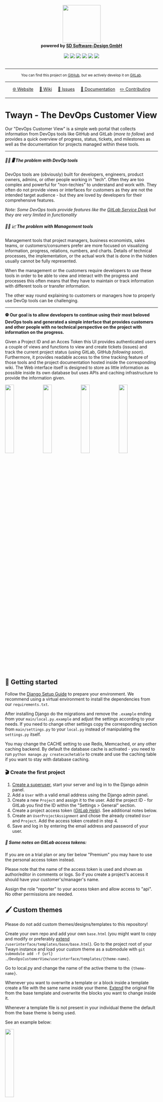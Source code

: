 <div align="center">
    <img src="https://gitlab.com/uploads/-/system/project/avatar/38322393/Twayn-Logo.png?width=200" width="125"><br>
    <strong>powered by <a href="https://software-design.de">SD Software-Design GmbH</a></strong><br><br>
    <img src="https://badgen.net/gitlab/license/software-design-public/twayn-devops-customer-view">
    <img src="https://gitlab.com/software-design-public/twayn-devops-customer-view/badges/main/pipeline.svg">
    <img src="https://gitlab.com/software-design-public/twayn-devops-customer-view/badges/main/coverage.svg">
    <img src="https://badgen.net/gitlab/open-issues/software-design-public/twayn-devops-customer-view">
    <img src="https://badgen.net/gitlab/closed-issues/software-design-public/twayn-devops-customer-view">
    <img src="https://badgen.net/gitlab/last-commit/software-design-public/twayn-devops-customer-view"><br><br>
    <hr>
    <small>You can find this project on <a href="https://github.com/Software-Design/Twayn-DevOps-Customer-View">GitHub</a>, but we actively develop it on <a href="https://gitlab.com/software-design-public/twayn-devops-customer-view">GitLab</a>.</small>
    <hr>
    <a href="http://twayn.com">🌐 Website</a> &nbsp; &nbsp; <a href="https://gitlab.com/software-design-public/twayn-devops-customer-view/-/wikis/">📖 Wiki</a> &nbsp; &nbsp; <a href="https://gitlab.com/software-design-public/twayn-devops-customer-view/-/issues">📑 Issues</a> &nbsp; &nbsp; <a href="https://gitlab.com/software-design-public/twayn-devops-customer-view/-/wikis/">📖 Documentation</a> &nbsp; &nbsp;<a href="https://gitlab.com/software-design-public/twayn-devops-customer-view/-/blob/main/CONTRIBUTING.md">✏️ Contributing</a> 
    <hr>
</div>

# Twayn - The DevOps Customer View

Our "DevOps Customer View" is a simple web portal that collects information from DevOps tools like GitHub and GitLab (_more to follow_) and provides a quick overview of progress, status, tickets, and milestones as well as the documentation for projects managed within these tools.

--- 

##### 🧑‍💻 🖥️ The problem with DevOp tools
DevOps tools are (obviously) built for developers, engineers, product owners, admins, or other people working in "tech". Often they are too complex and powerful for "non-techies" to understand and work with. They often do not provide views or interfaces for customers as they are not the intended target audience - but they are loved by developers for their comprehensive features.

_Note: Some DevOps tools provide features like the [GitLab Service Desk](https://docs.gitlab.com/ee/user/project/service_desk.html) but they are very limited in functionality_

#####  👩‍💼 📈 The problem with Management tools
Management tools that project managers, business economists, sales teams, or customers/consumers prefer are more focused on visualizing information, progress, relations, numbers, and charts. Details of technical processes, the implementation, or the actual work that is done in the hidden usually cannot be fully represented.

When the management or the customers require developers to use these tools in order to be able to view and interact with the progress and processes this often means that they have to maintain or track information with different tools or transfer information.

The other way round explaining to customers or managers how to properly use DevOp tools can be challenging.

---

**⚽ Our goal is to allow developers to continue using their most beloved DevOps tools and generated a simple interface that provides customers and other people with no technical perspective on the project with information on the progress.**


Given a Project ID and an Acces Token this UI provides authenticated users a couple of views and functions to view and create tickets (issues) and track the current project status (using GitLab, GitHub *following soon*). Furthermore, it provides readable access to the time tracking feature of those tools and the project documentation hosted inside the corresponding wiki. The Web interface itself is designed to store as little information as possible inside its own database but uses APIs and caching infrastructure to provide the information given.

<img src="https://software-design.de/static/img/references/twayn/screen1.jpg" width="24%" padding="3%"> <img src="https://software-design.de/static/img/references/twayn/screen2.jpg" width="24%" padding="3%"> <img src="https://software-design.de/static/img/references/twayn/screen3.jpg" width="24%" padding="3%"> <img src="https://software-design.de/static/img/references/twayn/screen4.jpg" width="24%" padding="3%">

## 🏁 Getting started

Follow the [Django Setup Guide](https://docs.djangoproject.com/en/4.1/intro/tutorial01/) to prepare your environment. We recommend using a virtual environment to install the dependencies from our `requirements.txt`.

After installing Django do the migrations and remove the `.example` ending from your `main/local.py.example` and adjust the settings according to your needs. If you need to change other settings copy the corresponding section from `main/settings.py` to your `local.py` instead of manipulating the `settings.py` itself.

You may change the CACHE setting to use Redis, Memcached, or any other caching backend. By default the database cache is activated - you need to run `python manage.py createcachetable` to create and use the caching table if you want to stay with database caching.

### 🎬 Create the first project

1. [Create a superuser](https://docs.djangoproject.com/en/4.1/ref/django-admin/#createsuperuser), start your server and log in to the Django admin panel.
2. Add a `User` with a valid email address using the Django admin panel.
3. Create a new `Project` and assign it to the user. Add the project ID - for GitLab you find the ID within the "Settings > General" section.
4. Create a project access token (*[GitLab Help](https://docs.gitlab.com/ee/user/project/settings/project_access_tokens.html)*). See additional notes below.
5. Create an `UserProjectAssignment` and chose the already created `User` and `Project`. Add the access token created in step 4.
6. Save and log in by entering the email address and password of your user.

##### 🔐 **Some notes on GitLab access tokens:**
If you are on a trial plan or any tier below "Premium" you may have to use the personal access token instead. 

Please note that the name of the access token is used and shown as author/editor in comments or logs. So if you create a project's access it should have your customer's/manager's name.

Assign the role "reporter" to your access token and allow access to "api".
No other permissions are needed. 

## 🖌️ Custom themes
Please do not add custom themes/designs/templates to this repository! 

Create your own repo and add your own `base.html` (you might want to copy and modify or preferably [extend](https://docs.djangoproject.com/en/4.0/ref/templates/language/) `/userinterface/templates/base/base.html`).
Go to the project root of your Twayn instance and load your custom theme as a submodule with `git submodule add -f {url} ./DevOpsCustomerView/userinterface/templates/{theme-name}`.

Go to local.py and change the name of the active theme to the `{theme-name}`.

Whenever you want to overwrite a template or a block inside a template create a file with the same name inside your theme. [Extend](https://docs.djangoproject.com/en/4.0/ref/templates/language/) the original file from the base template and overwrite the blocks you want to change inside it.

Whenever a template file is not present in your individual theme the default from the base theme is being used.

See an example below:

<img src="https://software-design.de/static/img/references/twayn/screen5.jpg" width="24%" padding="3%">

## 👥 Author
This project is maintained by the [SD Software-Design GmbH](https://software-design.de) - a software development company based in Freiburg, Germany.
Any other authors, contributors, and volunteers are welcome.

## ⚖️ License 
This software is provided and maintained under the [MIT License](/LICENSE).
We kindly ask you to send merge requests to our public repo in case you are adding features to your invdividual copy of this software.

## ⌨️ Contribution
We are happy to review your merge requests when you feel that you can contribute to, extend, or improved the software in any way.
Please make sure that you make use of our approach to allow custom themes and modifications as described within the [custom themes](#custom-themes) section of this page and the following principles.

**Although this project is published on GitLab and GitHub we maintain the official project on [GitLab](https://gitlab.com/software-design-public/twayn-devops-customer-view)**

#### 📋 Notes on basic principles and design choices
1. Respect the API Terms (see [GitLab Terms](https://about.gitlab.com/handbook/legal/api-terms/) and [GitHub Terms](https://docs.github.com/en/site-policy/github-terms/github-terms-of-service#h-api-terms))
There are terms and conditions when using APIs - respect them.
2. Store / manage as little data as possible.
Since this project is meant to be an interface it should mainly use the DevOp tools as a data source and store as little information as poissible within its own database.
3. Don't break the permission and access control features of the DevOp tools - use them! 
Assign individual tokens to each user and don't use any method that allows access beyond the token-based permissions.

## Known issues on Windows-Maschines

1. wkhtmltopdf
when using wkhtmltopdf on Windows systems an OS error can occur if an output directory is selected that is not accessible.
QPainter::begin(): Return false
Error: Unable to write to destination
You have to change the output directory in settings.py or local.py using WKHTML_OUTPUT_PATH
